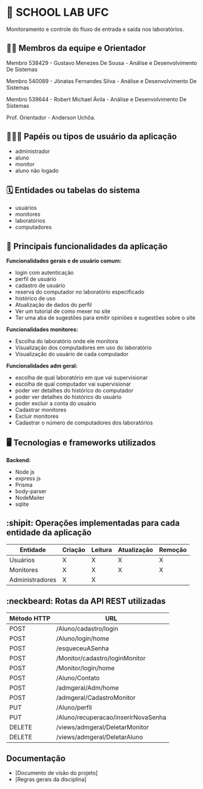 # :checkered_flag: SCHOOL LAB UFC

Monitoramento e controle do fluxo de entrada e saída nos laboratórios.

## :technologist: Membros da equipe e Orientador

Membro 538429 - Gustavo Menezes De Sousa - Análise e Desenvolvimento De Sistemas

Membro 540089 - Jônatas Fernandes Silva - Análise e Desenvolvimento De Sistemas

Membro 539644 - Robert Michael Ávila - Análise e Desenvolvimento De Sistemas

Prof. Orientador - Anderson Uchôa.

## :people_holding_hands: Papéis ou tipos de usuário da aplicação

- administrador
- aluno
- monitor
- aluno não logado

## :spiral_calendar: Entidades ou tabelas do sistema

- usuários
- monitores
- laboratórios
- computadores

## :triangular_flag_on_post:	 Principais funcionalidades da aplicação

**Funcionalidades gerais e de usuário comum:**

- login com autenticação
- perfil de usuário
- cadastro de usuário
- reserva do computador no laboratório especificado
- histórico de uso
- Atualização de dados do perfil
- Ver um tutorial de como mexer no site
- Ter uma aba de sugestões para emitir opiniões e sugestões sobre o site

**Funcionalidades monitores:**

- Escolha do laboratório onde ele monitora
- Visualização dos computadores em uso do laboratório
- Visualização do usuário de cada computador

**Funcionalidades adm geral:**

- escolha de qual laboratório em que vai supervisionar
- escolha de qual computador vai supervisionar
- poder ver detalhes do histórico do computador
- poder ver detalhes do histórico do usuário
- poder excluir a conta do usuário
- Cadastrar monitores
- Excluir monitores
- Cadastrar o número de computadores dos laboratórios


## :desktop_computer: Tecnologias e frameworks utilizados

**Backend:**

- Node js
- express js
- Prisma
- body-parser
- NodeMailer
- sqlite


## :shipit: Operações implementadas para cada entidade da aplicação


| Entidade| Criação | Leitura | Atualização | Remoção |
| --- | --- | --- | --- | --- |
| Usuários | X |  X  | X | X |
| Monitores | X |   X |  X | X|
| Administradores | X |   X |   | |

## :neckbeard: Rotas da API REST utilizadas

| Método HTTP | URL |
| --- | --- |
| POST | /Aluno/cadastro/login |
| POST | /Aluno/login/home |
| POST | /esqueceuASenha|
| POST | /Monitor/cadastro/loginMonitor|
| POST | /Monitor/login/home|
| POST | /Aluno/Contato|
| POST | /admgeral/Adm/home|
| POST | /admgeral/CadastroMonitor|
| PUT | /Aluno/perfil |
| PUT | /Aluno/recuperacao/inserirNovaSenha |
| DELETE | /views/admgeral/DeletarMonitor |
| DELETE | /views/admgeral/DeletarAluno |

## Documentação
* [Documento de visão do projeto]
* [Regras gerais da disciplina]
